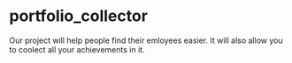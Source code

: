 # portfolio_collector
Our project will help people find their emloyees easier. It will also allow you to coolect all your achievements in it.
